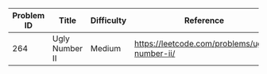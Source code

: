 | Problem ID | Title | Difficulty | Reference
| --- | --- | --- | ---
| 264 | Ugly Number II | Medium | https://leetcode.com/problems/ugly-number-ii/
